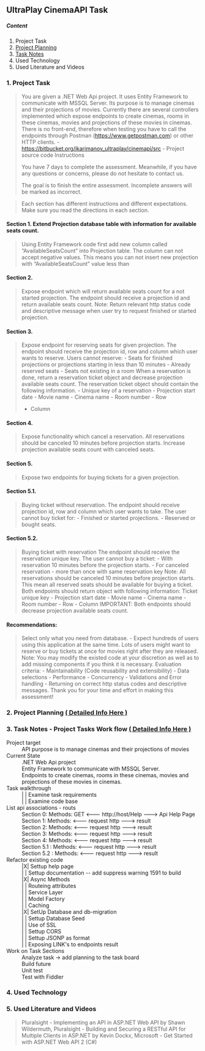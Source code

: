## UltraPlay CinemaAPI Task
##### Content
1. Project Task
2. [Project Planning](https://github.com/VeselinovStf/UP_CinamaSystem/projects/1 "Details Here")
3. [ Task Notes  ](https://github.com/VeselinovStf/UP_CinamaSystem/projects/2 "( Detail Here )")
4. Used Technology
5. Used Literature and Videos

### 1. Project Task 
	
> You are given a .NET Web Api project. It uses Entity Framework to communicate with MSSQL Server. Its purpose is to manage cinemas and their projections of movies. Currently there are several controllers implemented which expose endpoints to create cinemas, rooms in these cinemas, movies and projections of these movies in cinemas. There is no front-end, therefore when testing you have to call the endpoints through Postman (https://www.getpostman.com) or other HTTP clients. - https://bitbucket.org/ikarimanov_ultraplay/cinemapi/src   - Project source code Instructions 
> 
>  You have 7 days to complete the assessment.  Meanwhile, if you have any questions or concerns, please do not hesitate to contact us. 
> 
>  The goal is to finish the entire assessment. Incomplete answers will be marked as incorrect.

> 
> Each section has different instructions and different expectations. Make sure you read the directions in each section.

#### Section 1. Extend Projection database table with information for available seats count.
	
> Using Entity Framework code first add new column called “AvailableSeatsCount” into Projection table. The column can not accept negative values. This means you can not insert new projection with “AvailableSeatsCount” value less than 
#### Section 2. 
	
> Expose endpoint which will return available seats count for a not started projection. The endpoint should receive a projection id and return available seats count. Note: Return relevant http status code and descriptive message when user try to request finished or started projection. 
#### Section 3.
>  Expose endpoint for reserving seats for given projection. The endpoint should receive the projection id, row and column which user wants to reserve. Users cannot reserve: - Seats for finished projections or projections starting in less than 10 minutes - Already reserved seats - Seats not existing in a room
> When a reservation is done, return a reservation ticket object and decrease projection available seats count. The reservation ticket object should contain the following information. - Unique key of a reservation - Projection start date - Movie name - Cinema name - Room number - Row
> - Column
#### Section 4. 
	
> Expose functionality which cancel a reservation. All reservations should be canceled 10 minutes before projection starts. Increase projection available seats count with canceled seats. 
#### Section 5. 
	
> Expose two endpoints for buying tickets for a given projection. 
#### Section 5.1.
	 
> Buying ticket without reservation. The endpoint should receive projection id, row and column which user wants to take. The user cannot buy ticket for:  - Finished or started projections.  - Reserved or bought seats.
#### Section 5.2. 
	
> Buying ticket with reservation The endpoint should receive the reservation unique key. The user cannot buy a ticket:   - With reservation 10 minutes before the projection starts.    - For canceled reservation   - more than once with same reservation key Note: All reservations should be canceled 10 minutes before projection starts. This mean all reserved seats should be available for buying a ticket. Both endpoints should return object with following information: Ticket unique key - Projection start date - Movie name - Cinema name - Room number - Row - Column IMPORTANT: Both endpoints should decrease projection available seats count.

#### Recommendations:  
	
> Select only what you need from database. - Expect hundreds of users using this application at the same time. Lots of users might want to reserve or buy tickets at once for movies right after they are released. Note: You may modify the existed code at your discretion as well as to add missing components if you think it is necessary. Evaluation criteria: - Maintainability (Code reusability and extensibility) - Data selections - Performance - Concurrency - Validations and Error handling - Returning on correct http status codes and descriptive messages. Thank you for your time and effort in making this assessment! 

### 2. Project Planning [( Detailed Info Here )](https://github.com/VeselinovStf/UP_CinamaSystem/projects/1 "( Details Here )")

### 3. Task Notes - Project Tasks Work flow [( Detailed Info Here )](https://github.com/VeselinovStf/UP_CinamaSystem/projects/2 "( Detail Here )")

<dl>
  <dt>Project target</dt>
   <dd>API purpose is to manage cinemas and their projections of movies</dd>
  <dt>Current State</dt>
  <dd> .NET Web Api project</dd>
  <dd>Entity Framework to communicate with MSSQL Server.</dd>
<dd> Endpoints to create cinemas, rooms in these cinemas, movies and projections of these movies in cinemas.</dd>
  <dt>Task walkthrough</dt>
<dd> | | Examine task requirements </dd>
  <dd> | | Examine code base</dd>
  <dt> List api associations - routs</dt>
	<dd>Section 0: Methods: GET <--- http://host/Help ---> Api Help Page </dd> 
	<dd>Section 1: Methods: <--- request http ---> result </dd> 
  <dd>Section 2: Methods: <--- request http ---> result </dd> 
<dd>Section 3: Methods: <--- request http ---> result </dd> 
<dd>Section 4: Methods: <--- request http ---> result </dd> 
<dd>Section 5.1 : Methods: <--- request http ---> result </dd> 
<dd>Section 5.2 : Methods: <--- request http ---> result </dd> 
  <dt> Refactor existing code</dt>
	<dd> |X| Settup help page </dd>
	<dd>| | Settup documentation -- add suppress warning 1591 to build</dd>
	<dd>|X| Async Methods </dd>
	<dd>| | Routeing attributes </dd>
	<dd>| | Service Layer </dd>
	<dd>| | Model Factory </dd>
	<dd>| | Caching </dd>
	<dd> |X| SetUp Database and db-migration </dd>
	<dd>| | Settup Database Seed</dd>
	<dd>| | Use of SSL </dd>
	<dd>| | Settup CORS </dd>
	<dd>| | Settup JSONP as format </dd>
	<dd>| | Exposing LINK's to endpoints result </dd>	
  <dt> Work on Task Sections </dt>
	<dd> Analyze task -> add planning to the task board</dd>
	<dd>Build future</dd>
	<dd>Unit test</dd>
	<dd>Test with Fiddler</dd>
</dl>

### 4. Used Technology
### 5. Used Literature and Videos

> Pluralsight - Implementing an API in ASP.NET Web API by Shawn Wildermuth, 
> 	Pluralsight - Building and Securing a RESTful API for Multiple Clients in 	ASP.NET by Kevin Dockx, 
> 	Microsoft - Get Started with ASP.NET Web API 2 (C#) 
